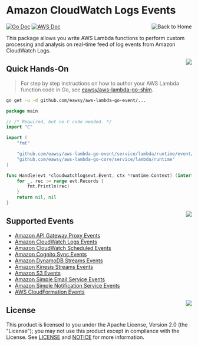 <a id="top" name="top"></a>

# Amazon CloudWatch Logs Events

[<img src="/_asset/misc_home.png" alt="Back to Home" align="right">](/)
[![Go Doc][badge-doc-go]][eawsy-doc]
[![AWS Doc][badge-doc-aws]][aws-doc]

This package allows you write AWS Lambda functions to perform custom processing 
and analysis on real-time feed of log events from Amazon CloudWatch Logs.

[<img src="/_asset/misc_arrow-up.png" align="right">](#top)
## Quick Hands-On

> For step by step instructions on how to author your AWS Lambda function code in Go, see 
  [eawsy/aws-lambda-go-shim][eawsy-runtime].
  
```sh
go get -u -d github.com/eawsy/aws-lambda-go-event/...
```

```go
package main

// /* Required, but no C code needed. */
import "C"

import (
	"fmt"

	"github.com/eawsy/aws-lambda-go-event/service/lambda/runtime/event/cloudwatchlogsevt"
	"github.com/eawsy/aws-lambda-go-core/service/lambda/runtime"
)

func Handle(evt *cloudwatchlogsevt.Event, ctx *runtime.Context) (interface{}, error) {
	for _, rec := range evt.Records {
		fmt.Println(rec)
	}
	return nil, nil
}
```

[<img src="/_asset/misc_arrow-up.png" align="right">](#top)
## Supported Events

  - [Amazon API Gateway Proxy Events][eawsy-apigatewayproxyevt]
  - [Amazon CloudWatch Logs Events][eawsy-cloudwatchlogsevt]
  - [Amazon CloudWatch Scheduled Events][eawsy-cloudwatchschedevt]
  - [Amazon Cognito Sync Events][eawsy-cognitosyncevt]
  - [Amazon DynamoDB Streams Events][eawsy-dynamodbstreamsevt]
  - [Amazon Kinesis Streams Events][eawsy-kinesisstreamsevt]
  - [Amazon S3 Events][eawsy-s3evt]
  - [Amazon Simple Email Service Events][eawsy-sesevt]
  - [Amazon Simple Notification Service Events][eawsy-snsevt]
  - [AWS CloudFormation Events][eawsy-cloudformationevt]

[<img src="/_asset/misc_arrow-up.png" align="right">](#top)
## License

This product is licensed to you under the Apache License, Version 2.0 (the "License"); you may not use this product 
except in compliance with the License. See [LICENSE](/LICENSE) and [NOTICE](/NOTICE) for more information.

[eawsy-runtime]: https://github.com/eawsy/aws-lambda-go-shim
[eawsy-doc]: https://godoc.org/github.com/eawsy/aws-lambda-go-event/service/lambda/runtime/event/cloudwatchlogsevt

[aws-doc]: http://docs.aws.amazon.com/AmazonCloudWatch/latest/logs/WhatIsCloudWatchLogs.html

[badge-doc-go]: http://img.shields.io/badge/api-godoc-7986cb.svg?style=flat-square
[badge-doc-aws]: http://img.shields.io/badge/api-awsdoc-efaf27.svg?style=flat-square

[eawsy-apigatewayproxyevt]: /service/lambda/runtime/event/apigatewayproxyevt
[eawsy-cloudwatchlogsevt]: /service/lambda/runtime/event/cloudwatchlogsevt
[eawsy-cloudwatchschedevt]: /service/lambda/runtime/event/cloudwatchschedevt 
[eawsy-cognitosyncevt]: /service/lambda/runtime/event/cognitosyncevt
[eawsy-dynamodbstreamsevt]: /service/lambda/runtime/event/dynamodbstreamsevt
[eawsy-kinesisstreamsevt]: /service/lambda/runtime/event/kinesisstreamsevt
[eawsy-s3evt]: /service/lambda/runtime/event/s3evt
[eawsy-sesevt]: /service/lambda/runtime/event/sesevt
[eawsy-snsevt]: /service/lambda/runtime/event/snsevt
[eawsy-cloudformationevt]: /service/lambda/runtime/event/cloudformationevt

